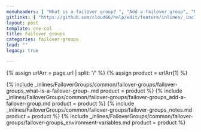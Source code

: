```yaml
---
menuheaders: [ "What is a failover group? ", "Add a failover group", "Notes", "Environment variables" ]
gitlinks: [ "https://github.com/cloud66/help/edit/feature/inlines/_includes/_inlines/FailoverGroups/common/failover-groups/failover-groups_what-is-a-failover-group-.md", "https://github.com/cloud66/help/edit/feature/inlines/_includes/_inlines/FailoverGroups/common/failover-groups/failover-groups_add-a-failover-group.md", "https://github.com/cloud66/help/edit/feature/inlines/_includes/_inlines/FailoverGroups/common/failover-groups/failover-groups_notes.md", "https://github.com/cloud66/help/edit/feature/inlines/_includes/_inlines/FailoverGroups/common/failover-groups/failover-groups_environment-variables.md" ]
layout: post
template: one-col
title: Failover groups
categories: failover-groups
lead: ""
legacy: true

---
```


{% assign urlArr = page.url | split: '/' %}
{% assign product = urlArr[1] %}

<a name="1"></a>{% include _inlines/FailoverGroups/common/failover-groups/failover-groups_what-is-a-failover-group-.md  product = product %}
<a name="2"></a>{% include _inlines/FailoverGroups/common/failover-groups/failover-groups_add-a-failover-group.md  product = product %}
<a name="3"></a>{% include _inlines/FailoverGroups/common/failover-groups/failover-groups_notes.md  product = product %}
<a name="4"></a>{% include _inlines/FailoverGroups/common/failover-groups/failover-groups_environment-variables.md  product = product %}